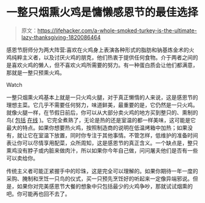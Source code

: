 # 一整只烟熏火鸡是慵懒感恩节的最佳选择

> 原文：<https://lifehacker.com/a-whole-smoked-turkey-is-the-ultimate-lazy-thanksgiving-1820086464>

感恩节厨师分为两大阵营:喜欢在火鸡身上表演各种形式的脂肪和钠基炼金术的火鸡纯粹主义者，以及讨厌火鸡的朋克，他们热衷于提供任何食物。介于两者之间的是喜欢火鸡的懒人，但不喜欢火鸡所需要的努力。有一种蛋白质会让他们都满意，那就是一整只预熏火鸡。

Watch

一整只烟熏火鸡基本上就是一只火鸡火腿，对于真正懒惰的人来说，这是感恩节的理想主菜。它几乎不需要任何努力，味道鲜美，最重要的是，它仍然是一只火鸡。就像火腿一样，在节假日前后，你可以从大部分卖火鸡的地方买到整只的、熏制的鸟( [包括](http://www.cabelas.com/product/Cabelas-Hickory-Smoked-Turkey-to-lbs/717672.uts?productVariantId=1681143&WT.tsrc=PPC&WT.mc_id=GoogleProductAds&WT.z_mc_id1=60034714&rid=20&lsft=ref:212,loc:1&gclid=CjwKCAjwhOvPBRBxEiwAx2nhLitzYRUM_bmw9gDNFIRmx0dGTjFXXqtoGyqVHC5EjlT8TGX14keS9hoCB08QAvD_BwE) [在线](https://www.nueskes.com/applewood-smoked-whole-turkey/606/) )。它完全煮熟了，无论是热的还是室温的都一样美味，这可能是它最大的特点。如果你想要热火鸡，按照制造商的说明在低温烤箱中加热；如果没有，就让它在室温下放置，同时你专注于其他事情。不管怎样，低维护的准备时间表让你可以尽情享用配菜，众所周知，这是感恩节的真正含义。一个缺点是，整只熏鸡没有脖子或内脏来做肉汁，所以如果你今年自己做，问问屠夫他们是否有一些可以卖给你。

传统主义者可能正紧握手中的珍珠，这是完全可以理解的。如果你期待一年一度的采购、腌制和烹饪一只鸟的仪式，买一只预先烹饪好的听起来一定像异端邪说。但是，如果你对完美感恩节大餐的想象中只包括最少的火鸡争吵，那就试试烟熏的吧。你可能再也回不去了。